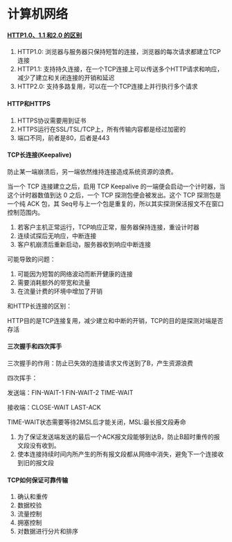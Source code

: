 # 计算机网络

#### [HTTP1.0、1.1 和2.0 的区别](https://www.cnblogs.com/heluan/p/8620312.html)

1. HTTP1.0: 浏览器与服务器只保持短暂的连接，浏览器的每次请求都建立TCP连接
2. HTTP1.1: 支持持久连接，在一个TCP连接上可以传送多个HTTP请求和响应，减少了建立和关闭连接的开销和延迟
3. HTTP2.0: 支持多路复用，可以在一个TCP连接上并行执行多个请求

#### HTTP和HTTPS

1. HTTPS协议需要用到证书
2. HTTPS运行在SSL/TSL/TCP上，所有传输内容都是经过加密的
3. 端口不同，前者是80，后者是443

#### TCP长连接(Keepalive)

防止某一端崩溃后，另一端依然维持连接造成系统资源的浪费。

当一个 TCP 连接建立之后，启用 TCP Keepalive 的一端便会启动一个计时器，当这个计时器数值到达 0 之后，一个 TCP 探测包便会被发出。这个 TCP 探测包是一个纯 ACK 包，其 Seq号与上一个包是重复的，所以其实探测保活报文不在窗口控制范围内。

1. 若客户主机正常运行，TCP响应正常，服务器保持连接，重设计时器
2. 连续试探后无响应，中断连接
3. 客户机崩溃后重新启动，服务器收到响应中断连接

可能导致的问题：

1. 可能因为短暂的网络波动而断开健康的连接
2. 需要消耗额外的带宽和流量
3. 在流量计费的环境中增加了开销

和HTTP长连接的区别：

HTTP目的是TCP连接复用，减少建立和中断的开销，TCP的目的是探测对端是否存活

#### 三次握手和四次挥手

三次握手的作用：防止已失效的连接请求又传送到了B，产生资源浪费

四次挥手：

发送端：FIN-WAIT-1 FIN-WAIT-2 TIME-WAIT

接收端：CLOSE-WAIT LAST-ACK

TIME-WAIT状态需要等待2MSL后才能关闭，MSL:最长报文段寿命

1. 为了保证发送端发送的最后一个ACK报文段能够到达B，防止B超时重传的报文段没有收到。
2. 使本连接持续时间内所产生的所有报文段都从网络中消失，避免下一个连接收到旧的报文段

#### TCP如何保证可靠传输

1. 确认和重传
2. 数据校验
3. 流量控制
4. 拥塞控制
5. 对数据进行分片和排序